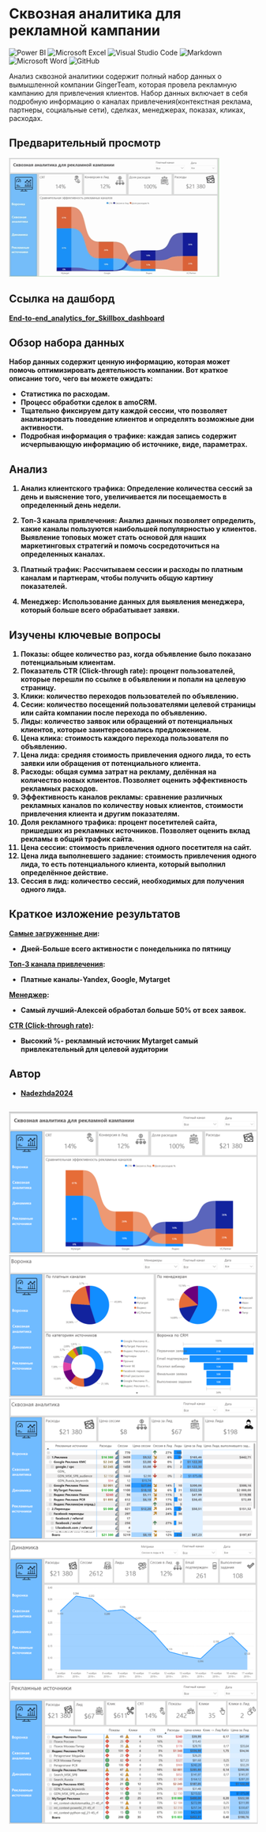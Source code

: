 # Cквозная аналитика для рекламной кампании

![Power BI](https://img.shields.io/badge/power_bi-F2C811?style=for-the-badge&logo=powerbi&logoColor=black)
![Microsoft Excel](https://img.shields.io/badge/Microsoft_Excel-217346?style=for-the-badge&logo=microsoft-excel&logoColor=white)
![Visual Studio Code](https://img.shields.io/badge/Visual%20Studio%20Code-0078d7.svg?style=for-the-badge&logo=visual-studio-code&logoColor=white)
![Markdown](https://img.shields.io/badge/markdown-%23000000.svg?style=for-the-badge&logo=markdown&logoColor=white)
![Microsoft Word](https://img.shields.io/badge/Microsoft_Word-2B579A?style=for-the-badge&logo=microsoft-word&logoColor=white)
![GitHub](https://img.shields.io/badge/github-%23121011.svg?style=for-the-badge&logo=github&logoColor=white)

Анализ сквозной аналитики содержит полный набор данных о вымышленной компании  GingerTeam, которая провела рекламную кампанию для привлечения клиентов. Набор данных включает в себя подробную информацию о каналах привлечения(контекстная реклама, партнеры, социальные сети), сделках, менеджерах, показах, кликах, расходах.

## Предварительный просмотр
![](https://github.com/Nadezhda2024/the_project_1/blob/main/%D0%9F%D1%80%D0%B5%D0%B2%D1%8C%D1%8E%20%D0%BF%D1%80%D0%BE%D0%B5%D0%BA%D1%82%201.gif)

## Ссылка на дашборд
<b>[End-to-end_analytics_for_Skillbox_dashboard](https://app.powerbi.com/links/iww-Mvly3H?ctid=b820ef4f-c5fc-4e01-b3e4-6d2ad14931c8&pbi_source=linkShare)

## Обзор набора данных

Набор данных содержит ценную информацию, которая может помочь оптимизировать деятельность компании. Вот краткое описание того, чего вы можете ожидать:
- Статистика по расходам.
- Процесс обработки сделок в amoCRM.
- Тщательно фиксируем дату каждой сессии, что позволяет анализировать поведение клиентов и определять возможные дни активности.
- Подробная информация о трафике: каждая запись содержит исчерпывающую информацию об источнике, виде, параметрах.

## Анализ


1. **Анализ клиентского трафика**: Определение количества сессий за день и выяснение того, увеличивается ли посещаемость в определенный день недели. 

2. **Топ-3 канала привлечения**: Анализ данных позволяет определить, какие каналы пользуются наибольшей популярностью у клиентов. Выявление топовых может стать основой для наших маркетинговых стратегий и помочь сосредоточиться на определенных каналах.

3. **Платный трафик**: Рассчитываем сессии и расходы по платным каналам и партнерам, чтобы получить общую картину показателей. 

4. **Менеджер**: Использование данных для выявления менеджера, который больше всего обрабатывает заявки. 

## Изучены ключевые вопросы

1. **Показы**: общее количество раз, когда объявление было показано потенциальным клиентам.
2. **Показатель CTR (Click-through rate)**: процент пользователей, которые перешли по ссылке в объявлении и попали на целевую страницу.
3. **Клики**: количество переходов пользователей по объявлению.
4. **Сесии**: количество посещений пользователями целевой страницы или сайта компании после перехода по объявлению.
5. **Лиды**: количество заявок или обращений от потенциальных клиентов, которые заинтересовались предложением.
6. **Цена клика**: стоимость каждого перехода пользователя по объявлению.
7. **Цена лида**: средняя стоимость привлечения одного лида, то есть заявки или обращения от потенциального клиента.
8. **Расходы**: общая сумма затрат на рекламу, делённая на количество новых клиентов. Позволяет оценить эффективность рекламных расходов.
9. **Эффективность каналов рекламы**: сравнение различных рекламных каналов по количеству новых клиентов, стоимости привлечения клиента и другим показателям.
10. **Доля рекламного трафика**: процент посетителей сайта, пришедших из рекламных источников. Позволяет оценить вклад рекламы в общий трафик сайта.
11. **Цена сессии**: стоимость привлечения одного посетителя на сайт.
12. **Цена лида выполневшего задание**:  стоимость привлечения одного лида, то есть потенциального клиента, который выполнил определённое действие.
13. **Сессия в лид**: количество сессий, необходимых для получения одного лида.



## Краткое изложение результатов

 <u>**Самые загруженные дни**</u>: 
- **Дней**-Больше всего активности с понедельника по пятницу 

 <u>**Топ-3 канала привлечения**</u>: 
- **Платные каналы**-Yandex, Google, Mytarget

<u>**Менеджер**</u>: 
- **Самый лучший**-Алексей обработал больше 50% от всех заявок. 

 <u>**CTR (Click-through rate)**</u>:
- **Высокий %**- рекламный источник Mytarget самый привлекательный для целевой аудитории
## Автор
- <b>[Nadezhda2024](https://github.com/Nadezhda2024)
## 
![](https://github.com/Nadezhda2024/the_project_1/blob/main/2025-10-24_15-41-34.png)
![](https://github.com/Nadezhda2024/the_project_1/blob/main/2025-10-24_15-42-36.png)
![](https://github.com/Nadezhda2024/the_project_1/blob/main/2025-10-24_15-43-01.png)
![](https://github.com/Nadezhda2024/the_project_1/blob/main/2025-10-24_15-43-44.png)
![](https://github.com/Nadezhda2024/the_project_1/blob/main/2025-10-24_15-44-10.png)
